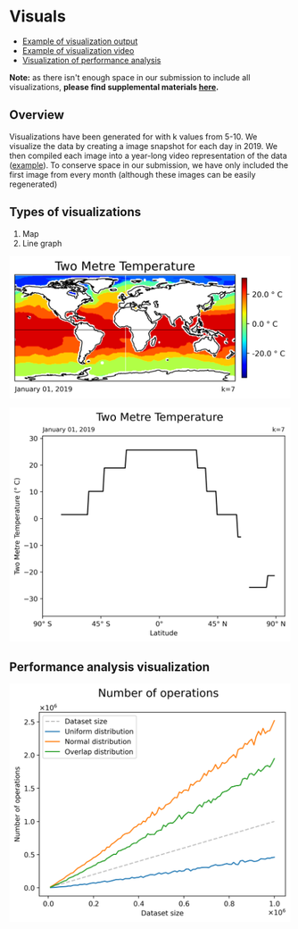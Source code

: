 # Visuals

- [Example of visualization output](examples/map.png)
- [Example of visualization video](examples/_two_metre_temperature_30.mp4)
- [Visualization of performance analysis](performance)

**Note:** as there isn't enough space in our submission to include all visualizations, **please find supplemental materials [here](https://umanitoba-my.sharepoint.com/:f:/g/personal/loewent4_myumanitoba_ca/ErSyuuZR8AtNr6r5UH97I9QB4hOiCpsz2mECRm1mhPNkIw?email=Carson.Leung%40umanitoba.ca&e=u8cmby).**

## Overview

Visualizations have been generated for with k values from 5-10. We visualize the data by creating a image snapshot for each day in 2019. We then compiled each image into a year-long video representation of the data ([example](map/k=7/two_metre_temperature/_two_metre_temperature_30.mp4)). To conserve space in our submission, we have only included the first image from every month (although these images can be easily regenerated)

## Types of visualizations

1. Map
2. Line graph

![Map Visualization Example](examples/map.png)

![Line Visualization Example](examples/line.png)

## Performance analysis visualization

![Operations](performance/operations.png)